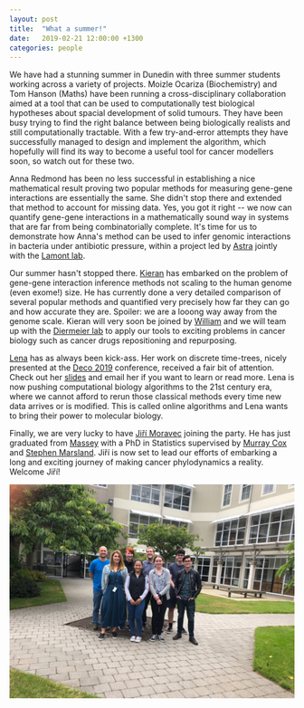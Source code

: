 ```yaml
---
layout: post
title:  "What a summer!"
date:   2019-02-21 12:00:00 +1300
categories: people
---
```


We have had a stunning summer in Dunedin with three summer students working across a variety of projects.
Moizle Ocariza (Biochemistry) and Tom Hanson (Maths) have been running a cross-disciplinary collaboration aimed at a tool that can be used to computationally test biological hypotheses about spacial development of solid tumours.
They have been busy trying to find the right balance between being biologically realists and still computationally tractable.
With a few try-and-error attempts they have successfully managed to design and implement the algorithm, which hopefully will find its way to become a useful tool for cancer modellers soon, so watch out for these two.

Anna Redmond has been no less successful in establishing a nice mathematical result proving two popular methods for measuring gene-gene interactions are essentially the same.
She didn't stop there and extended that method to account for missing data.
Yes, you got it right -- we now can quantify gene-gene interactions in a mathematically sound way in systems that are far from being combinatorially complete.
It's time for us to demonstrate how Anna's method can be used to infer genomic interactions in bacteria under antibiotic pressure, within a project led by [Astra](/people/) jointly with the [Lamont lab](https://www.otago.ac.nz/biochemistry/people/profile/index.html?id=41).

Our summer hasn't stopped there.
[Kieran](/people/) has embarked on the problem of gene-gene interaction inference methods not scaling to the human genome (even exome!) size.
He has currently done a very detailed comparison of several popular methods and quantified very precisely how far they can go and how accurate they are.
Spoiler: we are a looong way away from the genome scale.
Kieran will very soon be joined by [William](/people/) and we will team up with the [Diermeier lab](https://www.otago.ac.nz/medical-school/people/expertise/profile/index.html?id=2797) to apply our tools to exciting problems in cancer biology such as cancer drugs repositioning and repurposing.

[Lena](/people/) has as always been kick-ass.
Her work on discrete time-trees, nicely presented at the [Deco 2019](https://www.canterbury.ac.nz/engineering/schools/mathematics-statistics/research/bio/events/deco-2019/) conference, received a fair bit of attention.
Check out her [slides](/talks/2019_NZPGM.pdf) and email her if you want to learn or read more.
Lena is now pushing computational biology algorithms to the 21st century era, where we cannot afford to rerun those classical methods every time new data arrives or is modified.
This is called online algorithms and Lena wants to bring their power to molecular biology.

Finally, we are very lucky to have [Jiří Moravec](/people/) joining the party.
He has just graduated from [Massey](http://www.massey.ac.nz/) with a PhD in Statistics supervised by [Murray Cox](https://www.genomicus.com/) and [Stephen Marsland](https://www.victoria.ac.nz/sms/about/staff/stephen-marsland).
Jiří is now set to lead our efforts of embarking a long and exciting journey of making cancer phylodynamics a reality.
Welcome Jiří!

![January 2019](/assets/bioDS_lab_2019_summer.jpeg)

